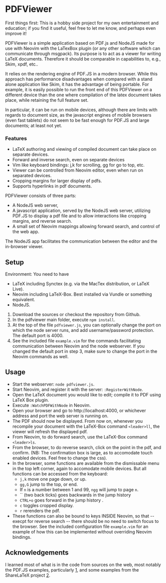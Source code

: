 # PDFViewer

First things first: 
This is a hobby side project for my own entertainment and education; if you find it useful, feel free to let me know, and perhaps even improve it!


PDFViewer is a simple application based on PDF.js and NodeJS  made for use with Neovim with the LaTexBox plugin  (or any other software which can communicate through msgpack). Its purpose is to act as a viewer for writing LaTeX documents. Therefore it should be comparable in capabilities to, e.g., Skim, xpdf, etc..

It relies on the rendering engine of PDF.JS in a modern browser.  While this approach has performance disadvantages when compared with a stand alone application like Skim, it has the advantage of being portable. For example, it is easily possible to run the front end of this PDFViewer on a different device than the one where compilation of the latex document takes place, while retaining the full feature set. 

In particular, it can be run  on mobile devices, although there are limits with regards to document size, as the javascript engines of mobile browsers (even fast tablets) do not seem to be fast enough for PDF.JS and large documents; at least not yet.

### Features


* LaTeX authoring and viewing of compiled document can take place on separate devices.
* Forward and inverse search, even on separate devices
* Vim like keyboard bindings: j,k for scrolling, gg for go to top, etc.
* Viewer can be controlled from Neovim editor, even when run on separated devices.
* Cropping margins for larger display of pdfs.
* Supports hyperlinks in pdf documents.

PDFViewer consists of three parts: 

* A NodeJS web server,
* A javascript application, served by the NodeJS web server, utilizing PDF.JS to display a pdf
file and to allow interactions like cropping margins, and reverse search.
* A small set of Neovim mappings allowing forward search, and control of the web app.

The NodeJS app facilitates the communication between the editor and the in-browser viewer.


## Setup

Environment: You need to have 

* LaTeX including Synctex (e.g. via the MacTex distribution, or LaTeX Live).
* Neovim including LaTeX-Box. Best installed via Vundle or something equivalent.
* NodeJS.

1. Download the sources or checkout the repository from Github.
2. In the pdfviewer main folder, execute `npm install`.
3. At the top of the file `pdfviewer.js`, you can optionally change the port on which the node server runs, and add username/password protection. The default port is 4000.
4. See the included file `example.vim` for the commands facilitating communication between Neovim and the node webserver. If you changed the default port in step 3, make sure to change the port in the Neovim commands as well.

## Usage

* Start the webserver: `node pdfviewer.js`.
* Start Neovim, and register it with the server: `:RegisterWithNode`.
* Open the LaTeX document you would like to edit; compile it to PDF using LaTeX Box plugin.
* Execute `:WatchPDFWithNode` in Neovim.
* Open your browser and go to http://localhost:4000, or whichever address and port the web server is running on.
* The PDF should now be displayed.  From now on, whenever you recompile your document with the LaTeX-Box command `<leader>ll`, the viewer will refresh the displayed pdf. 
* From Neovim, to do forward search, use the LaTeX-Box command `<leader>ls`.
* From the browser, to do reverse search, click on the point in the pdf, and confirm. (NB: The confirmation box is large, as to accomodate touch enabled devices. Feel free to change the css).
* In the browser, some functions are available from the dismissable menu in the top left corner, again to accomodate mobile devices.
But all functions can be accessed from the keyboard:
  - `j,k` move one page down, or up.
  - `gg,G` jump to the top, or end.
  - If `n` is a number between 1 and 99, `ngg` will jump to page `n`.
  - `` (two back ticks) goes backwards in the jump history
  - `CTRL+o` goes forward in the jump history .
  - `c` toggles cropped display.
  - `r` rerenders the pdf.
* These functions can also be bound to keys INSIDE Neovim, so that -- execpt for reverse search -- there should be no need to switch focus to the browser. See the included configuration file `example.vim` for an example of how this can be implemented without overriding Neovim bindings.
			
## Acknowledgements
I learned most of what is in the code from sources on the web, most notably the PDF.JS examples, particularly [1], and some examples from the ShareLaTeX project [2].



[1]: https://github.com/mozilla/pdf.js/tree/master/examples/svgviewer
[2]: https://github.com/sharelatex/angular-pdfjs-viewer/tree/master/example-pdfjs/content



